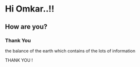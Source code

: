 # Hi Omkar..!!

## How are you?

### Thank You


the balance of the  earth which contains of the lots of information

THANK YOU !
